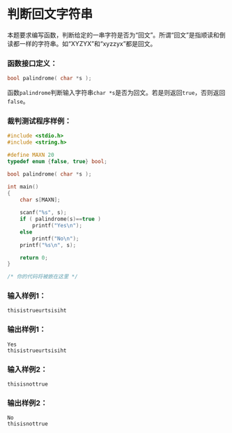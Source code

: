 # 判断回文字符串
本题要求编写函数，判断给定的一串字符是否为“回文”。所谓“回文”是指顺读和倒读都一样的字符串。如“XYZYX”和“xyzzyx”都是回文。

### 函数接口定义：
```c++
bool palindrome( char *s );
```
函数`palindrome`判断输入字符串`char *s`是否为回文。若是则返回`true`，否则返回`false`。

### 裁判测试程序样例：
```c++
#include <stdio.h>
#include <string.h>

#define MAXN 20
typedef enum {false, true} bool;

bool palindrome( char *s );

int main()
{
    char s[MAXN];
    
    scanf("%s", s);
    if ( palindrome(s)==true )
        printf("Yes\n");
    else
        printf("No\n");
    printf("%s\n", s);

    return 0;
}

/* 你的代码将被嵌在这里 */
```

### 输入样例1：
```in
thisistrueurtsisiht
```

### 输出样例1：
```out
Yes
thisistrueurtsisiht

```

### 输入样例2：
```
thisisnottrue
```

### 输出样例2：
```
No
thisisnottrue
```
